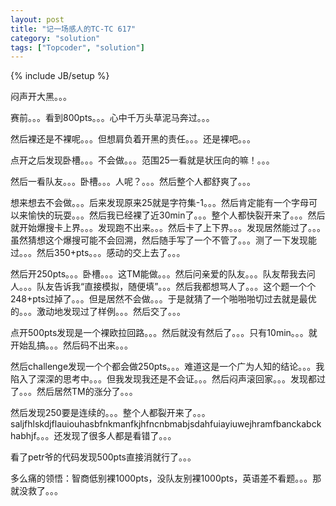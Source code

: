 ```yaml
---
layout: post
title: "记一场感人的TC-TC 617"
category: "solution"
tags: ["Topcoder", "solution"]
---
```

{% include JB/setup %}

闷声开大黑。。。

赛前。。。看到800pts。。。心中千万头草泥马奔过。。。

然后裸还是不裸呢。。。但想肩负着开黑的责任。。。还是裸吧。。。

点开之后发现卧槽。。。不会做。。。范围25一看就是状压向的嘛！。。。

然后一看队友。。。卧槽。。。人呢？。。。然后整个人都舒爽了。。。

想来想去不会做。。。后来发现原来25就是字符集-1。。。然后肯定能有一个字母可以来愉快的玩耍。。。然后我已经裸了近30min了。。。整个人都快裂开来了。。。然后就开始爆搜卡上界。。。发现跑不出来。。。然后卡了上下界。。。发现居然能过了。。。虽然猜想这个爆搜可能不会回溯，然后随手写了一个不管了。。。测了一下发现能过。。。然后350+pts。。。感动的交上去了。。。

然后开250pts。。。卧槽。。。这TM能做。。。然后问亲爱的队友。。。队友帮我去问人。。。队友告诉我“直接模拟，随便填”。。。然后我都想骂人了。。。这个题一个个248+pts过掉了。。。但是居然不会做。。。于是就猜了一个啪啪啪切过去就是最优的。。。激动地发现过了样例。。。然后交了。。。

点开500pts发现是一个裸欧拉回路。。。然后就没有然后了。。。只有10min。。。就开始乱搞。。。然后码不出来。。。

然后challenge发现一个个都会做250pts。。。难道这是一个广为人知的结论。。。我陷入了深深的思考中。。。但我发现我还是不会证。。。然后闷声滚回家。。。发现都过了。。。然后居然TM的涨分了。。。

然后发现250要是连续的。。。整个人都裂开来了。。。saljfhlskdjflauiouhasbfnkmanfkjhfncnbmabjsdahfuiayiuwejhramfbanckabckhabhjf。。。还发现了很多人都是看错了。。。

看了petr爷的代码发现500pts直接消就行了。。。

多么痛的领悟：智商低别裸1000pts，没队友别裸1000pts，英语差不看题。。。那就没救了。。。